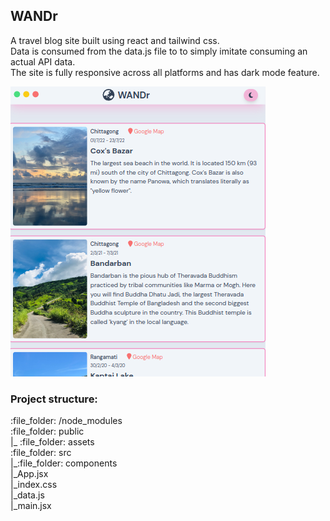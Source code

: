 ## WANDr
<p> A travel blog site built using react and tailwind css. <br> 
Data is consumed from the data.js file to to simply imitate consuming an actual API data. <br>
The site is fully responsive across all platforms and has dark mode feature. </p>

<img src="/public/assets/WANDr-light.png" /> 

### Project structure:
<p>
:file_folder: /node_modules <br>
:file_folder: public <br>
|_ :file_folder: assets <br>
:file_folder: src <br>
|_:file_folder: components <br>
|_App.jsx <br>
|_index.css <br>
|_data.js <br>
|_main.jsx <br>
</p> 
